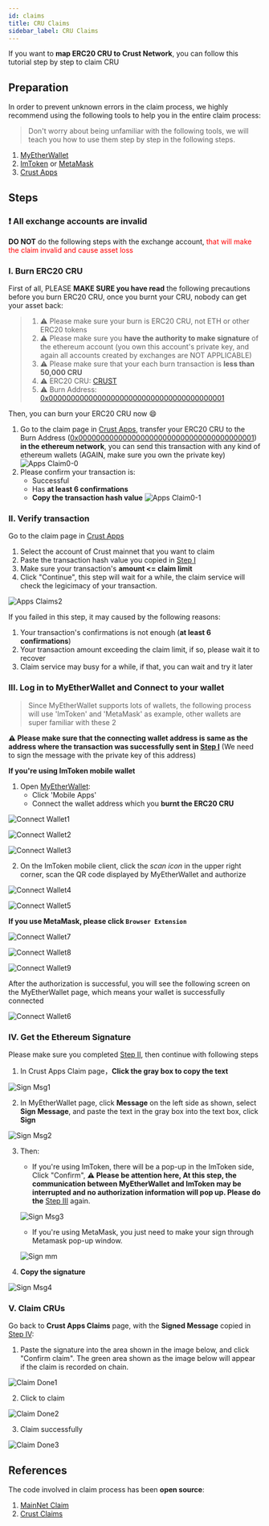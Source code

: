 ```yaml
---
id: claims
title: CRU Claims
sidebar_label: CRU Claims
---
```


If you want to **map ERC20 CRU to Crust Network**, you can follow this tutorial step by step to claim CRU

## Preparation

In order to prevent unknown errors in the claim process, we highly recommend using the following tools to help you in the entire claim process:

> Don't worry about being unfamiliar with the following tools, we will teach you how to use them step by step in the following steps.

1. [MyEtherWallet](https://myetherwallet.com/)
2. [ImToken](https://token.im/) or [MetaMask](https://metamask.io/)
3. [Crust Apps](https://apps.crust.network/)

## Steps

### ❗️ All exchange accounts are invalid

**DO NOT** do the following steps with the exchange account, <font color='red'> that will make the claim invalid and cause asset loss</font>

### I. Burn ERC20 CRU

First of all, PLEASE **MAKE SURE you have read** the following precautions before you burn ERC20 CRU, once you burnt your CRU, nobody can get your asset back:

> 1. ⚠️ Please make sure your burn is ERC20 CRU, not ETH or other ERC20 tokens
> 2. ⚠️ Please make sure you **have the authority to make signature** of the ethereum account (you own this account's private key, and again all accounts created by exchanges are NOT APPLICABLE)
> 3. ⚠️ Please make sure that your each burn transaction is **less than 50,000 CRU**
> 4. ⚠️ ERC20 CRU: [CRUST](https://etherscan.io/token/0x32a7C02e79c4ea1008dD6564b35F131428673c41)
> 5. ⚠️ Burn Address: [0x0000000000000000000000000000000000000001](https://etherscan.io/address/0x0000000000000000000000000000000000000001)

Then, you can burn your ERC20 CRU now 😄

1. Go to the claim page in [Crust Apps](https://apps.crust.network/#/claims), transfer your ERC20 CRU to the Burn Address ([0x0000000000000000000000000000000000000001](https://etherscan.io/address/0x0000000000000000000000000000000000000001)) **in the ethereum network**, you can send this transaction with any kind of ethereum wallets (AGAIN, make sure you own the private key)
![Apps Claim0-0](assets/claims/apps_claims0-0.jpg)
2. Please confirm your transaction is:
   - Successful
   - Has **at least 6 confirmations**
   - **Copy the transaction hash value**
![Apps Claim0-1](assets/claims/apps_claims0-1.jpg)

### II. Verify transaction

Go to the claim page in [Crust Apps](https://apps.crust.network/#/claims)

1. Select the account of Crust mainnet that you want to claim
2. Paste the transaction hash value you copied in [Step I](#i-burn-erc20-cru)
3. Make sure your transaction's **amount <= claim limit**
4. Click "Continue", this step will wait for a while, the claim service will check the legicimacy of your transaction.

![Apps Claims2](assets/claims/apps_claims2.png)

If you failed in this step, it may caused by the following reasons:

1. Your transaction's confirmations is not enough (**at least 6 confirmations**)
2. Your transaction amount exceeding the claim limit, if so, please wait it to recover
3. Claim service may busy for a while, if that, you can wait and try it later

### III. Log in to MyEtherWallet and Connect to your wallet

> Since MyEtherWallet supports lots of wallets, the following process will use 'ImToken' and 'MetaMask' as example, other wallets are super familiar with these 2

**⚠️ Please make sure that the connecting wallet address is same as the address where the transaction was successfully sent in [Step I](#i-send-cru-claim-transaction)** (We need to sign the message with the private key of this address)

**If you're using ImToken mobile wallet**

1. Open [MyEtherWallet](https://www.myetherwallet.com/wallet/access):
    - Click 'Mobile Apps'
    - Connect the wallet address which you **burnt the ERC20 CRU**

![Connect Wallet1](assets/claims/connect_wallet1.jpg)

![Connect Wallet2](assets/claims/connect_wallet2.jpg)

![Connect Wallet3](assets/claims/connect_wallet3.png)

2. On the ImToken mobile client, click the *scan icon* in the upper right corner, scan the QR code displayed by MyEtherWallet and authorize

![Connect Wallet4](https://crust-data.oss-cn-shanghai.aliyuncs.com/wiki/general/main.jpeg)

![Connect Wallet5](https://crust-data.oss-cn-shanghai.aliyuncs.com/wiki/general/allow.jpeg)

**If you use MetaMask, please click `Browser Extension`**

![Connect Wallet7](assets/claims/connect_wallet7.jpg)

![Connect Wallet8](assets/claims/connect_wallet8.jpg)

![Connect Wallet9](assets/claims/connect_wallet9.jpg)

After the authorization is successful, you will see the following screen on the MyEtherWallet page, which means your wallet is successfully connected

![Connect Wallet6](assets/claims/connect_wallet6.jpg)

### IV. Get the Ethereum Signature

Please make sure you completed [Step II](#ii-verify-transaction), then continue with following steps

1. In Crust Apps Claim page，**Click the gray box to copy the text**

![Sign Msg1](assets/claims/sign_msg1.jpg)

2. In MyEtherWallet page, click **Message** on the left side as shown, select **Sign Message**, and paste the text in the gray box into the text box, click **Sign**

![Sign Msg2](assets/claims/sign_msg2.png)

3. Then:
    - If you're using ImToken, there will be a pop-up in the ImToken side, Click "Confirm", **⚠️ Please be attention here, At this step, the communication between MyEtherWallet and ImToken may be interrupted and no authorization information will pop up. Please do the** [Step III](#iii-log-in-to-myetherwallet-and-connect-to-your-wallet) again.

    ![Sign Msg3](assets/claims/sign_msg3.jpg)

    - If you're using MetaMask, you just need to make your sign through Metamask pop-up window.

    ![Sign mm](assets/claims/sign_msgmm.jpg)

4. **Copy the signature**

![Sign Msg4](assets/claims/sign_msg4.jpg)

### V. Claim CRUs

Go back to **Crust Apps Claims** page, with the **Signed Message** copied in [Step IV](#iv-get-the-ethereum-signature):

1. Paste the signature into the area shown in the image below, and click "Confirm claim". The green area shown as the image below will appear if the claim is recorded on chain.

![Claim Done1](assets/claims/claim_done1.jpg)

2. Click to claim

![Claim Done2](assets/claims/claim_done2.jpg)

3. Claim successfully

![Claim Done3](assets/claims/claim_done3.jpg)

## References

The code involved in claim process has been **open source**:

1. [MainNet Claim](https://github.com/decloudf/crust-bridge/tree/main/mainnet-claim)
2. [Crust Claims](https://github.com/crustio/crust/tree/mainnet-staging/cstrml/claims)
